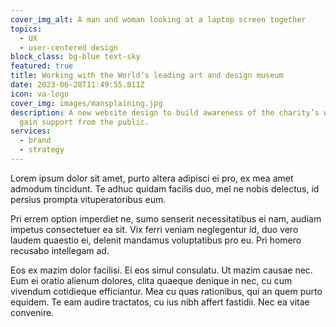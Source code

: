 ```yaml
---
cover_img_alt: A man and woman looking at a laptop screen together
topics:
  - UX
  - user-centered design
block_class: bg-blue text-sky
featured: true
title: Working with the World’s leading art and design museum
date: 2023-06-28T11:49:55.811Z
icon: va-logo
cover_img: images/mansplaining.jpg
description: A new website design to build awareness of the charity’s work and
  gain support from the public.
services:
  - brand
  - strategy
---
```


Lorem ipsum dolor sit amet, purto altera adipisci ei pro, ex mea amet admodum tincidunt. Te adhuc quidam facilis duo, mel ne nobis delectus, id persius prompta vituperatoribus eum. 

Pri errem option imperdiet ne, sumo senserit necessitatibus ei nam, audiam impetus consectetuer ea sit. Vix ferri veniam neglegentur id, duo vero laudem quaestio ei, delenit mandamus voluptatibus pro eu. Pri homero recusabo intellegam ad.

Eos ex mazim dolor facilisi. Ei eos simul consulatu. Ut mazim causae nec. Eum ei oratio alienum dolores, clita quaeque denique in nec, cu cum vivendum cotidieque efficiantur. Mea cu quas rationibus, qui an quem purto equidem. Te eam audire tractatos, cu ius nibh affert fastidii. Nec ea vitae convenire.
